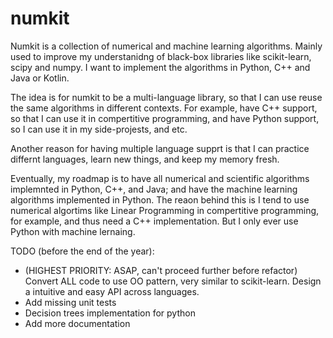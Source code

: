 # numkit

Numkit is a collection of numerical and machine learning algorithms.
Mainly used to improve my understanidng of black-box libraries like
scikit-learn, scipy and numpy. I want to implement the algorithms
in Python, C++ and Java or Kotlin.

The idea is for numkit to be a multi-language library,
so that I can use reuse the same algorithms in different
contexts. For example, have C++ support, so that I can use
it in compertitive programming, and have Python support,
so I can use it in my side-projests, and etc.

Another reason for having multiple language supprt is that
I can practice differnt languages, learn new things, and keep
my memory fresh.

Eventually, my roadmap is to have all numerical and scientific
algorithms implemnted in Python, C++, and Java; and have the
machine learning algorithms implemented in Python.
The reaon behind this is I tend to use numerical algortims
like Linear Programming in compertitive programming, for example,
and thus need a C++ implementation. But I only ever use Python with
machine lernaing.

TODO (before the end of the year):
* (HIGHEST PRIORITY: ASAP, can't proceed further before refactor)
    Convert ALL code to use OO pattern, very similar to scikit-learn.
    Design a intuitive and easy API across languages.
* Add missing unit tests
* Decision trees implementation for python
* Add more documentation
